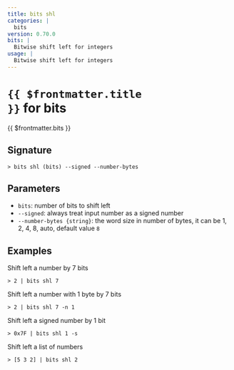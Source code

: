 ```yaml
---
title: bits shl
categories: |
  bits
version: 0.70.0
bits: |
  Bitwise shift left for integers
usage: |
  Bitwise shift left for integers
---
```


# <code>{{ $frontmatter.title }}</code> for bits

<div class='command-title'>{{ $frontmatter.bits }}</div>

## Signature

```> bits shl (bits) --signed --number-bytes```

## Parameters

 -  `bits`: number of bits to shift left
 -  `--signed`: always treat input number as a signed number
 -  `--number-bytes {string}`: the word size in number of bytes, it can be 1, 2, 4, 8, auto, default value `8`

## Examples

Shift left a number by 7 bits
```shell
> 2 | bits shl 7
```

Shift left a number with 1 byte by 7 bits
```shell
> 2 | bits shl 7 -n 1
```

Shift left a signed number by 1 bit
```shell
> 0x7F | bits shl 1 -s
```

Shift left a list of numbers
```shell
> [5 3 2] | bits shl 2
```
